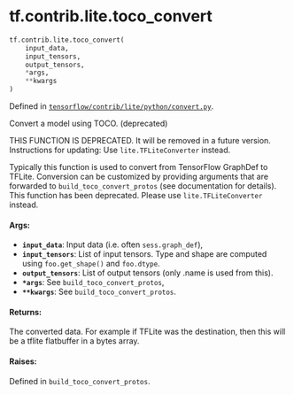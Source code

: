 <div itemscope itemtype="http://developers.google.com/ReferenceObject">
<meta itemprop="name" content="tf.contrib.lite.toco_convert" />
<meta itemprop="path" content="Stable" />
</div>

# tf.contrib.lite.toco_convert

``` python
tf.contrib.lite.toco_convert(
    input_data,
    input_tensors,
    output_tensors,
    *args,
    **kwargs
)
```



Defined in [`tensorflow/contrib/lite/python/convert.py`](/code/stable/tensorflow/contrib/lite/python/convert.py).

Convert a model using TOCO. (deprecated)

THIS FUNCTION IS DEPRECATED. It will be removed in a future version.
Instructions for updating:
Use `lite.TFLiteConverter` instead.

Typically this function is used to convert from TensorFlow GraphDef to TFLite.
Conversion can be customized by providing arguments that are forwarded to
`build_toco_convert_protos` (see documentation for details). This function has
been deprecated. Please use `lite.TFLiteConverter` instead.

#### Args:

* <b>`input_data`</b>: Input data (i.e. often `sess.graph_def`),
* <b>`input_tensors`</b>: List of input tensors. Type and shape are computed using
    `foo.get_shape()` and `foo.dtype`.
* <b>`output_tensors`</b>: List of output tensors (only .name is used from this).
* <b>`*args`</b>: See `build_toco_convert_protos`,
* <b>`**kwargs`</b>: See `build_toco_convert_protos`.


#### Returns:

The converted data. For example if TFLite was the destination, then
this will be a tflite flatbuffer in a bytes array.


#### Raises:

Defined in `build_toco_convert_protos`.